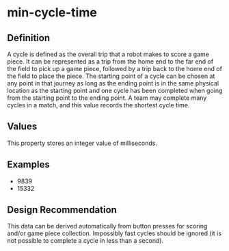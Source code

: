 # min-cycle-time

## Definition
A cycle is defined as the overall trip that a robot makes to score a game piece. It can be represented as a trip from the home end to the far end of the field to pick up a game piece, followed by a trip back to the home end of the field to place the piece. The starting point of a cycle can be chosen at any point in that journey as long as the ending point is in the same physical location as the starting point and one cycle has been completed when going from the starting point to the ending point. A team may complete many cycles in a match, and this value records the shortest cycle time.

## Values
This property stores an integer value of milliseconds.

## Examples
- 9839
- 15332

## Design Recommendation
This data can be derived automatically from button presses for scoring and/or game piece collection. Impossibly fast cycles should be ignored (it is not possible to complete a cycle in less than a second).